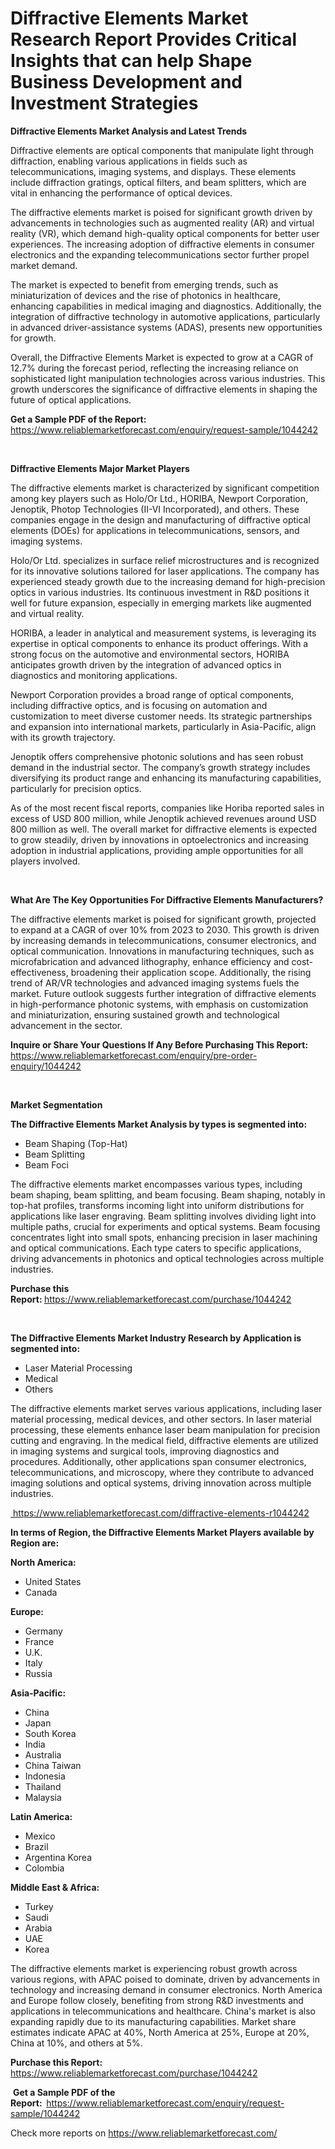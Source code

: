 <p><h1>Diffractive Elements Market Research Report Provides Critical Insights that can help Shape Business Development and Investment Strategies</h1></p><p><strong>Diffractive Elements Market Analysis and Latest Trends</strong></p>
<p><p>Diffractive elements are optical components that manipulate light through diffraction, enabling various applications in fields such as telecommunications, imaging systems, and displays. These elements include diffraction gratings, optical filters, and beam splitters, which are vital in enhancing the performance of optical devices. </p><p>The diffractive elements market is poised for significant growth driven by advancements in technologies such as augmented reality (AR) and virtual reality (VR), which demand high-quality optical components for better user experiences. The increasing adoption of diffractive elements in consumer electronics and the expanding telecommunications sector further propel market demand. </p><p>The market is expected to benefit from emerging trends, such as miniaturization of devices and the rise of photonics in healthcare, enhancing capabilities in medical imaging and diagnostics. Additionally, the integration of diffractive technology in automotive applications, particularly in advanced driver-assistance systems (ADAS), presents new opportunities for growth. </p><p>Overall, the Diffractive Elements Market is expected to grow at a CAGR of 12.7% during the forecast period, reflecting the increasing reliance on sophisticated light manipulation technologies across various industries. This growth underscores the significance of diffractive elements in shaping the future of optical applications.</p></p>
<p><strong>Get a Sample PDF of the Report:&nbsp;</strong> <a href="https://www.reliablemarketforecast.com/enquiry/request-sample/1044242?utm_campaign=2260&utm_medium=2&utm_source=Github&utm_content=ia&utm_term=11022025&utm_id=diffractive-elements">https://www.reliablemarketforecast.com/enquiry/request-sample/1044242</a></p>
<p>&nbsp;</p>
<p><strong>Diffractive Elements Major Market Players</strong></p>
<p><p>The diffractive elements market is characterized by significant competition among key players such as Holo/Or Ltd., HORIBA, Newport Corporation, Jenoptik, Photop Technologies (II-VI Incorporated), and others. These companies engage in the design and manufacturing of diffractive optical elements (DOEs) for applications in telecommunications, sensors, and imaging systems.</p><p>Holo/Or Ltd. specializes in surface relief microstructures and is recognized for its innovative solutions tailored for laser applications. The company has experienced steady growth due to the increasing demand for high-precision optics in various industries. Its continuous investment in R&D positions it well for future expansion, especially in emerging markets like augmented and virtual reality.</p><p>HORIBA, a leader in analytical and measurement systems, is leveraging its expertise in optical components to enhance its product offerings. With a strong focus on the automotive and environmental sectors, HORIBA anticipates growth driven by the integration of advanced optics in diagnostics and monitoring applications.</p><p>Newport Corporation provides a broad range of optical components, including diffractive optics, and is focusing on automation and customization to meet diverse customer needs. Its strategic partnerships and expansion into international markets, particularly in Asia-Pacific, align with its growth trajectory.</p><p>Jenoptik offers comprehensive photonic solutions and has seen robust demand in the industrial sector. The company’s growth strategy includes diversifying its product range and enhancing its manufacturing capabilities, particularly for precision optics.</p><p>As of the most recent fiscal reports, companies like Horiba reported sales in excess of USD 800 million, while Jenoptik achieved revenues around USD 800 million as well. The overall market for diffractive elements is expected to grow steadily, driven by innovations in optoelectronics and increasing adoption in industrial applications, providing ample opportunities for all players involved.</p></p>
<p>&nbsp;</p>
<p><strong>What Are The Key Opportunities For Diffractive Elements Manufacturers?</strong></p>
<p><p>The diffractive elements market is poised for significant growth, projected to expand at a CAGR of over 10% from 2023 to 2030. This growth is driven by increasing demands in telecommunications, consumer electronics, and optical communication. Innovations in manufacturing techniques, such as microfabrication and advanced lithography, enhance efficiency and cost-effectiveness, broadening their application scope. Additionally, the rising trend of AR/VR technologies and advanced imaging systems fuels the market. Future outlook suggests further integration of diffractive elements in high-performance photonic systems, with emphasis on customization and miniaturization, ensuring sustained growth and technological advancement in the sector.</p></p>
<p><strong>Inquire or Share Your Questions If Any Before Purchasing This Report:</strong> <a href="https://www.reliablemarketforecast.com/enquiry/pre-order-enquiry/1044242?utm_campaign=2260&utm_medium=2&utm_source=Github&utm_content=ia&utm_term=11022025&utm_id=diffractive-elements">https://www.reliablemarketforecast.com/enquiry/pre-order-enquiry/1044242</a></p>
<p>&nbsp;</p>
<p><strong>Market Segmentation</strong></p>
<p><strong>The Diffractive Elements Market Analysis by types is segmented into:</strong></p>
<p><ul><li>Beam Shaping (Top-Hat)</li><li>Beam Splitting</li><li>Beam Foci</li></ul></p>
<p><p>The diffractive elements market encompasses various types, including beam shaping, beam splitting, and beam focusing. Beam shaping, notably in top-hat profiles, transforms incoming light into uniform distributions for applications like laser engraving. Beam splitting involves dividing light into multiple paths, crucial for experiments and optical systems. Beam focusing concentrates light into small spots, enhancing precision in laser machining and optical communications. Each type caters to specific applications, driving advancements in photonics and optical technologies across multiple industries.</p></p>
<p><strong>Purchase this Report:&nbsp;</strong><a href="https://www.reliablemarketforecast.com/purchase/1044242?utm_campaign=2260&utm_medium=2&utm_source=Github&utm_content=ia&utm_term=11022025&utm_id=diffractive-elements">https://www.reliablemarketforecast.com/purchase/1044242</a></p>
<p>&nbsp;</p>
<p><strong>The Diffractive Elements Market Industry Research by Application is segmented into:</strong></p>
<p><ul><li>Laser Material Processing</li><li>Medical</li><li>Others</li></ul></p>
<p><p>The diffractive elements market serves various applications, including laser material processing, medical devices, and other sectors. In laser material processing, these elements enhance laser beam manipulation for precision cutting and engraving. In the medical field, diffractive elements are utilized in imaging systems and surgical tools, improving diagnostics and procedures. Additionally, other applications span consumer electronics, telecommunications, and microscopy, where they contribute to advanced imaging solutions and optical systems, driving innovation across multiple industries.</p></p>
<p><a href="https://www.reliablemarketforecast.com/diffractive-elements-r1044242?utm_campaign=2260&utm_medium=2&utm_source=Github&utm_content=ia&utm_term=11022025&utm_id=diffractive-elements">&nbsp;https://www.reliablemarketforecast.com/diffractive-elements-r1044242</a></p>
<p><strong>In terms of Region, the Diffractive Elements Market Players available by Region are:</strong></p>
<p>
    <p> <strong> North America: </strong>
        <ul>
            <li>United States</li>
            <li>Canada</li>
        </ul>
        </p> 
    <p> <strong> Europe: </strong>
        <ul>
            <li>Germany</li>
            <li>France</li>
            <li>U.K.</li>
            <li>Italy</li>
            <li>Russia</li>
        </ul>
        </p> 
    <p> <strong> Asia-Pacific: </strong>
        <ul>
            <li>China</li>
            <li>Japan</li>
            <li>South Korea</li>
            <li>India</li>
            <li>Australia</li>
            <li>China Taiwan</li>
            <li>Indonesia</li>
            <li>Thailand</li>
            <li>Malaysia</li>
        </ul>
        </p> 
    <p> <strong> Latin America: </strong>
        <ul>
            <li>Mexico</li>
            <li>Brazil</li>
            <li>Argentina Korea</li>
            <li>Colombia</li>
        </ul>
        </p> 
    <p> <strong> Middle East & Africa: </strong>
        <ul>
            <li>Turkey</li>
            <li>Saudi</li>
            <li>Arabia</li>
            <li>UAE</li>
            <li>Korea</li>
        </ul>
    </p>
    </p>
<p><p>The diffractive elements market is experiencing robust growth across various regions, with APAC poised to dominate, driven by advancements in technology and increasing demand in consumer electronics. North America and Europe follow closely, benefiting from strong R&D investments and applications in telecommunications and healthcare. China's market is also expanding rapidly due to its manufacturing capabilities. Market share estimates indicate APAC at 40%, North America at 25%, Europe at 20%, China at 10%, and others at 5%.</p></p>
<p><strong>Purchase this Report: </strong><a href="https://www.reliablemarketforecast.com/purchase/1044242?utm_campaign=2260&utm_medium=2&utm_source=Github&utm_content=ia&utm_term=11022025&utm_id=diffractive-elements">https://www.reliablemarketforecast.com/purchase/1044242</a></p>
<p>&nbsp;<strong>Get a Sample PDF of the Report:&nbsp;&nbsp;</strong><a href="https://www.reliablemarketforecast.com/enquiry/request-sample/1044242?utm_campaign=2260&utm_medium=2&utm_source=Github&utm_content=ia&utm_term=11022025&utm_id=diffractive-elements">https://www.reliablemarketforecast.com/enquiry/request-sample/1044242</a></p>
<p><strong></strong></p>
<p>Check more reports on <a href="https://www.reliablemarketforecast.com/?utm_campaign=2260&utm_medium=2&utm_source=Github&utm_content=ia&utm_term=11022025&utm_id=diffractive-elements">https://www.reliablemarketforecast.com/</a></p>